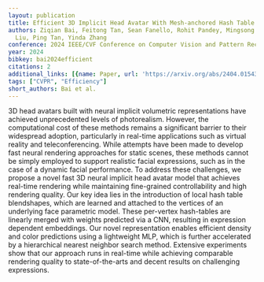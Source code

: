 ```yaml
---
layout: publication
title: Efficient 3D Implicit Head Avatar With Mesh-anchored Hash Table Blendshapes
authors: Ziqian Bai, Feitong Tan, Sean Fanello, Rohit Pandey, Mingsong Dou, Shichen
  Liu, Ping Tan, Yinda Zhang
conference: 2024 IEEE/CVF Conference on Computer Vision and Pattern Recognition (CVPR)
year: 2024
bibkey: bai2024efficient
citations: 2
additional_links: [{name: Paper, url: 'https://arxiv.org/abs/2404.01543'}]
tags: ["CVPR", "Efficiency"]
short_authors: Bai et al.
---
```

3D head avatars built with neural implicit volumetric representations have
achieved unprecedented levels of photorealism. However, the computational cost
of these methods remains a significant barrier to their widespread adoption,
particularly in real-time applications such as virtual reality and
teleconferencing. While attempts have been made to develop fast neural
rendering approaches for static scenes, these methods cannot be simply employed
to support realistic facial expressions, such as in the case of a dynamic
facial performance. To address these challenges, we propose a novel fast 3D
neural implicit head avatar model that achieves real-time rendering while
maintaining fine-grained controllability and high rendering quality. Our key
idea lies in the introduction of local hash table blendshapes, which are
learned and attached to the vertices of an underlying face parametric model.
These per-vertex hash-tables are linearly merged with weights predicted via a
CNN, resulting in expression dependent embeddings. Our novel representation
enables efficient density and color predictions using a lightweight MLP, which
is further accelerated by a hierarchical nearest neighbor search method.
Extensive experiments show that our approach runs in real-time while achieving
comparable rendering quality to state-of-the-arts and decent results on
challenging expressions.